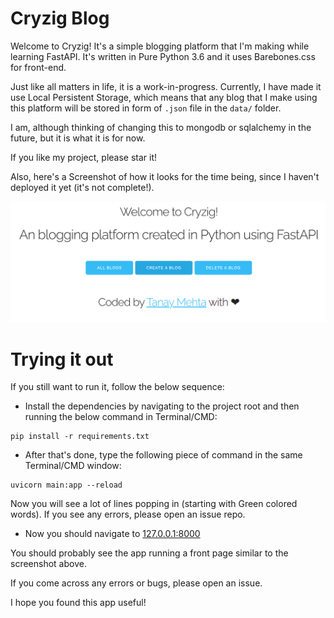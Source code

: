 # Cryzig Blog

Welcome to Cryzig! It's a simple blogging platform that I'm making while learning FastAPI. It's written in Pure Python 3.6 and it uses Barebones.css for front-end.

Just like all matters in life, it is a work-in-progress. Currently, I have made it use Local Persistent Storage, which means that any blog that I make using this platform will be stored in form of `.json` file in the `data/` folder.

I am, although thinking of changing this to mongodb or sqlalchemy in the future, but it is what it is for now.

If you like my project, please star it!

Also, here's a Screenshot of how it looks for the time being, since I haven't deployed it yet (it's not complete!).

![](ss.png)

# Trying it out

If you still want to run it, follow the below sequence:

* Install the dependencies by navigating to the project root and then running the below command in Terminal/CMD:

```shell
pip install -r requirements.txt
```

* After that's done, type the following piece of command in the same Terminal/CMD window:

```shell
uvicorn main:app --reload
```

Now you will see a lot of lines popping in (starting with Green colored words). If you see any errors, please open an issue repo.

* Now you should navigate to [127.0.0.1:8000](http://127.0.0.1:8000)

You should probably see the app running a front page similar to the screenshot above.

If you come across any errors or bugs, please open an issue.

I hope you found this app useful!
